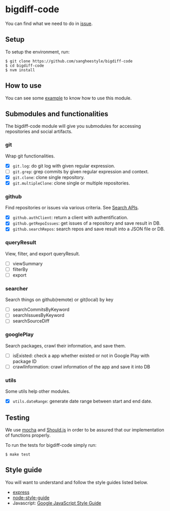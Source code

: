 # bigdiff-code
You can find what we need to do in [issue](https://github.com/sangheestyle/bigdiff-code/issues).

## Setup
To setup the environment, run:
```shell
$ git clone https://github.com/sangheestyle/bigdiff-code
$ cd bigdiff-code
$ nvm install
```

## How to use
You can see some [example](https://github.com/sangheestyle/bigdiff-code/tree/master/examples) to know how to use this module.

## Submodules and functionalities
The bigdiff-code module will give you submodules for accessing repositories and social artifacts.

### git
Wrap git functionalities.
- [x] `git.log`: do git log with given regular expression.
- [ ] `git.grep`: grep commits by given regular expression and context.
- [x] `git.clone`: clone single repository.
- [x] `git.multipleClone`: clone single or multiple repositories.

### github
Find repositories or issues via various criteria. See [Search APIs](https://developer.github.com/v3/search).
- [x] `github.authClient`: return a client with authentification.
- [x] `github.getRepoIssues`: get issues of a repository and save result in DB.
- [x] `github.searchRepos`: search repos and save result into a JSON file or DB.

### queryResult
View, filter, and export queryResult.
- [ ] viewSummary
- [ ] filterBy
- [ ] export

### searcher
Search things on github(remote) or git(local) by key
- [ ] searchCommitsByKeyword
- [ ] searchIssuesByKeyword
- [ ] searchSourceDiff

### googlePlay
Search packages, crawl their information, and save them.
- [ ] isExisted: check a app whether existed or not in Google Play with package ID
- [ ] crawlInformation: crawl information of the app and save it into DB

### utils
Some utils help other modules.
- [x] `utils.dateRange`: generate date range between start and end date.

## Testing
We use [mocha](http://mochajs.org/) and [Should.js](http://shouldjs.github.io/) in order to be assured that our implementation of functions properly.

To run the tests for bigdiff-code simply run:

```shell
$ make test
```

## Style guide
You will want to understand and follow the style guides listed below.
* [express](https://github.com/strongloop/express)
* [node-style-guide](https://github.com/felixge/node-style-guide)
* Javascript: [Google JavaScript Style Guide](https://google-styleguide.googlecode.com/svn/trunk/javascriptguide.xml)
